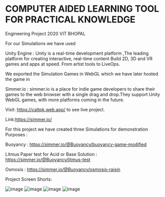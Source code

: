 #                                          COMPUTER AIDED LEARNING TOOL FOR PRACTICAL KNOWLEDGE

Engineering Project 2020 VIT BHOPAL

For our Simulations we have used 

Unity Engine : Unity is a real-time development platform ,The leading platform for creating interactive, real-time content
Build 2D, 3D and VR games and apps at speed. From artist tools to LiveOps.

We exported the Simulation Games in WebGL which we have later hosted the game in 

Simmer.io : simmer.io is a place for indie game developers to share their games to the web browser with a single drag and drop.They support Unity WebGL games, with more platforms coming in the future.

Visit: https://caltpk.web.app/ to see live project.

Link:https://simmer.io/

For this project we have created three Simulations for demonstration Purposes :

Buoyancy : https://simmer.io/@Buoyancy/buoyancy-game-modified

Litmus Paper test for Acid or Base Solution : https://simmer.io/@Buoyancy/litmus-test

Osmosis : https://simmer.io/@Buoyancy/osmosis-raisin

Project Screen Shorts:

![image](https://user-images.githubusercontent.com/63750702/127182077-1826991d-0249-44c9-99cf-1be41f7a101a.png)
![image](https://user-images.githubusercontent.com/63750702/127182108-37f61a0c-037a-48bf-80d7-053f4bdf88d0.png)
![image](https://user-images.githubusercontent.com/63750702/127182143-f10b7368-d2f5-4cfb-ad37-9850a3f8cb01.png)
![image](https://user-images.githubusercontent.com/63750702/127182187-dee723a2-53b1-458b-83b1-1d7b4c630d52.png)
